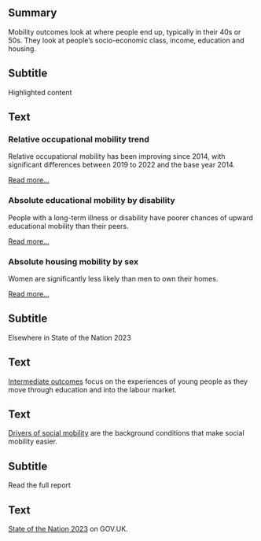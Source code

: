 ## Summary
Mobility outcomes look at where people end up, typically in their 40s or 50s. They look at people’s socio-economic class, income, education and housing.

## Subtitle
Highlighted content

## Text
<div class="grid grid3 grid-domain">
    <div class="govuk-body">
        <h3 class="govuk-heading-s">Relative occupational mobility trend</h3>
        <div class="chart-container">
            <div id="chart1"></div>
        </div>
        <script>
            new Chart(
                'chart1',
                `${location.protocol}//${location.host}/static/data/indicators/MO12_overview-20230623.csv`,
                { "height": 200, "type": "liney", "xkey": "Time_period", "ykey": "Value", "zkey": "Area_name", "sort": "Time_period", "scale": "%", "xgrid": false, "ygrid": true, "xticks": -2, "yticks": 2, "legend": false, "colourScheme": ["#5694ca"], "range": [-0.035, 0.005], "margin": [0, 0, 0, 0], "maxLabelLength": 60 }
            )
        </script>
        <p class="govuk-body">Relative occupational mobility has been improving since 2014, with significant differences between 2019 to 2022 and the base year 2014.</p>
        <a href="/mobility_outcomes/occupation/relative_occupational_mobility" class="govuk-link">Read more...</a>
    </div>
    <div class="govuk-body">
        <h3 class="govuk-heading-s">Absolute educational mobility by disability</h3>
        <div class="chart-container">
            <div id="chart2"></div>
        </div>
        <script>
            //new Chart(
            //    'chart2',
            //    `${location.protocol}//${location.host}/static/data/indicators/MO32_gender-20230607.csv`,
            //    { "height": 200, "type": "bary", "xkey": "Sex", "ykey": "Value", "zkey": "Sex", "scale": "%", "xgrid": false, "ygrid": true, "yticks": 2, "legend": false, "colourScheme": ["#1a9e1c", "#00703c", "#eb652e", "#0096ff", "#0f265c", "#808080"], "margin": [0, 0, 0, 0], "maxLabelLength": 40, "labelColour": "#fff" }
            //)
        </script>
        <p class="govuk-body">People with a long-term illness or disability have poorer chances of upward educational mobility than their peers.</p>
        <a href="/mobility_outcomes/education/absolute_educational_mobility" class="govuk-link">Read more...</a>
    </div>
    <div class="govuk-body">
        <h3 class="govuk-heading-s">Absolute housing mobility by sex</h3>
        <div class="chart-container">
            <div id="chart3"></div>
        </div>
        <script>
            new Chart(
                'chart3',
                `${location.protocol}//${location.host}/static/data/indicators/MO41_gender-20230503.csv`,
                { "height": 200, "type": "bary", "xkey": "SEB", "ykey": "Value", "group": "Sex", "sort": "SEB", "scale": "%", "xgrid": false, "ygrid": true, "yticks": 2, "legend": false, "colourScheme": ["#5694ca", "#d4351c"], "margin": [0, 0, 0, 0], "maxLabelLength": 40 }
            )
        </script>
        <p class="govuk-body">Women are significantly less likely than men to own their homes.</p>
        <a href="/mobility_outcomes/housing/absolute_housing_mobility" class="govuk-link">Read more...</a>
    </div>
</div>

## Subtitle
Elsewhere in State of the Nation 2023

## Text
<a href="/intermediate_outcomes" class="govuk-link">Intermediate outcomes</a> focus on the experiences of young people as they move through education and into the labour market.

## Text
<a href="/drivers_of_mobility" class="govuk-link">Drivers of social mobility</a> are the background conditions that make social mobility easier.

## Subtitle
Read the full report
 
## Text
<a href="#" class="govuk-link">State of the Nation 2023</a> on GOV.UK.
